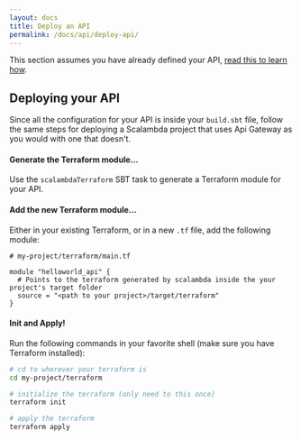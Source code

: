```yaml
---
layout: docs
title: Deploy an API
permalink: /docs/api/deploy-api/
---
```


This section assumes you have already defined your API, [read this to learn how](https://carpe.github.io/scalambda/docs/api/create-api/).

## Deploying your API

Since all the configuration for your API is inside your `build.sbt` file, follow the same steps for deploying a Scalambda project that uses Api Gateway as you would with one that doesn't.

#### Generate the Terraform module...

Use the `scalambdaTerraform` SBT task to generate a Terraform module for your API.

#### Add the new Terraform module...

Either in your existing Terraform, or in a new `.tf` file, add the following module: 

```hcl-terraform
# my-project/terraform/main.tf

module "helloworld_api" {
  # Points to the terraform generated by scalambda inside the your project's target folder
  source = "<path to your project>/target/terraform" 
}
``` 

#### Init and Apply!

Run the following commands in your favorite shell (make sure you have Terraform installed):

```bash
# cd to wherever your terraform is
cd my-project/terraform

# initialize the terraform (only need to this once)
terraform init

# apply the terraform
terraform apply

```